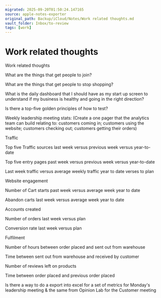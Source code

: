 ```yaml
---
migrated: 2025-09-20T01:50:24.147165
source: apple-notes-exporter
original_path: Backup/iCloud/Notes/Work related thoughts.md
vault_folder: Inbox/to-review
tags: [work]
---
```

# Work related thoughts

Work related thoughts

What are the things that get people to join? 

What are the things that get people to stop shopping?

What is the daily dashboard that I should have as my start up screen to understand if my business is healthy and going in the right direction?

Is there a top-five golden principles of how to test?

Weekly leadership meeting stats:
(Create a one pager that the analytics team can build relating to: customers coming in; customers using the website; customers checking out; customers getting their orders)

Traffic 

Top five Traffic sources last week versus previous week versus year-to-date

Top five entry pages past week versus previous week versus year-to-date

Last week traffic versus average weekly traffic year to date verses to plan

Website engagement 

Number of Cart starts past week versus average week year to date

Abandon carts last week versus average week year to date

Accounts created

Number of orders last week versus plan

Conversion rate last week versus plan

Fulfilment 

Number of hours between order placed and sent out from warehouse

Time between sent out from warehouse and received by customer

 Number of reviews left on products

Time between order placed and previous order placed

Is there a way to do a export into excel for a set of metrics for Monday's leadership meeting & the same from Opinion Lab for the Customer meeting 

 


